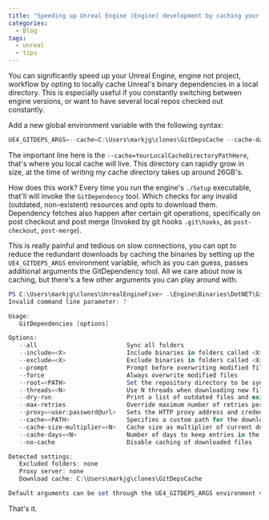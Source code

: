 ```yaml
---
title: "Speeding up Unreal Engine (Engine) development by caching your binary dependencies"
categories:
  - Blog
tags:
  - unreal
  - tips
---
```


You can significantly speed up your Unreal Engine, engine not project, workflow by opting to locally cache Unreal's binary dependencies in a local directory. This is especially useful if you constantly switching between engine versions, or want to have several local repos checked out constantly. 

Add a new global environment variable with the following syntax:

```powershell
UE4_GITDEPS_ARGS=--cache=C:\Users\markjg\clones\GitDepsCache --cache-days=180 --cache-size-multiplier=5
```

The important line here is the `--cache=YourLocalCacheDirectoryPathHere`, that's where you local cache will live. This directory can rapidly grow in size, at the time of writing my cache directory takes up around 26GB's. 

How does this work? Every time you run the engine's `./Setup` executable, that'll will invoke the `GitDependency` tool. Which checks for any invalid (outdated, non-existent) resources and opts to download them. Dependency fetches also happen after certain git operations, specifically on post checkout and post merge (Invoked by git hooks `.git\hooks`, as `post-checkout`, `post-merge`).

This is really painful and tedious on slow connections, you can opt to reduce the redundant downloads by caching the binaries by setting up the `UE4_GITDEPS_ARGS` environment variable, which as you can guess, passes additional arguments the GitDependency tool. All we care about now is caching, but there's a few other arguments you can play around with.  

```powershell
PS C:\Users\markjg\clones\UnrealEngineFive> .\Engine\Binaries\DotNET\GitDependencies.exe ?
Invalid command line parameter: ?

Usage:
   GitDependencies [options]

Options:
   --all                         Sync all folders
   --include=<X>                 Include binaries in folders called <X>
   --exclude=<X>                 Exclude binaries in folders called <X>
   --prompt                      Prompt before overwriting modified files
   --force                       Always overwrite modified files
   --root=<PATH>                 Set the repository directory to be sync
   --threads=<N>                 Use N threads when downloading new files
   --dry-run                     Print a list of outdated files and exit
   --max-retries                 Override maximum number of retries per file
   --proxy=<user:password@url>   Sets the HTTP proxy address and credentials
   --cache=<PATH>                Specifies a custom path for the download cache
   --cache-size-multiplier=<N>   Cache size as multiplier of current download
   --cache-days=<N>              Number of days to keep entries in the cache
   --no-cache                    Disable caching of downloaded files

Detected settings:
   Excluded folders: none
   Proxy server: none
   Download cache: C:\Users\markjg\clones\GitDepsCache

Default arguments can be set through the UE4_GITDEPS_ARGS environment variable.
```

That's it.